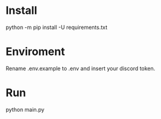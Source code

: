 # Install

python -m pip install -U requirements.txt

# Enviroment

Rename .env.example to .env and insert your discord token.

# Run

python main.py

